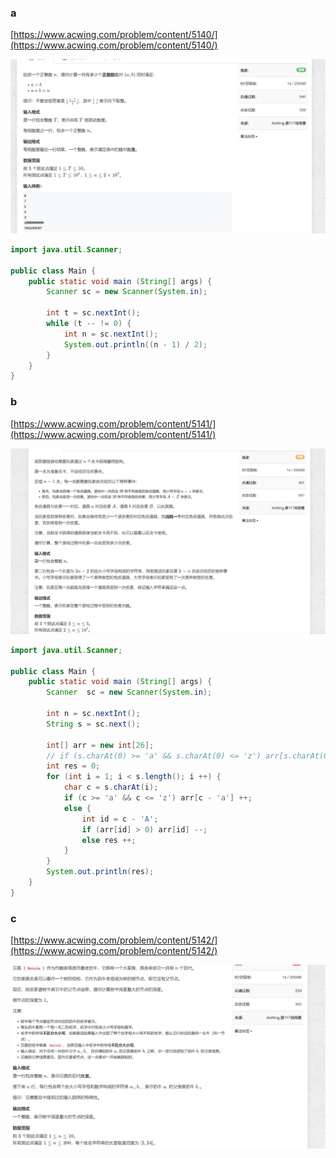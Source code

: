 ### a

[https://www.acwing.com/problem/content/5140/](https://www.acwing.com/problem/content/5140/)

<img src="../images/117/a.png">

```java
import java.util.Scanner;

public class Main {
    public static void main (String[] args) {
        Scanner sc = new Scanner(System.in);
        
        int t = sc.nextInt();
        while (t -- != 0) {
            int n = sc.nextInt();
            System.out.println((n - 1) / 2);
        }
    }
}
```

### b

[https://www.acwing.com/problem/content/5141/](https://www.acwing.com/problem/content/5141/)

<img src="../images/117/b.png">

```java
import java.util.Scanner;

public class Main {
    public static void main (String[] args) {
        Scanner  sc = new Scanner(System.in);
        
        int n = sc.nextInt();
        String s = sc.next();
        
        int[] arr = new int[26];
        // if (s.charAt(0) >= 'a' && s.charAt(0) <= 'z') arr[s.charAt(0) - 'a'] ++;
        int res = 0;
        for (int i = 1; i < s.length(); i ++) {
            char c = s.charAt(i);
            if (c >= 'a' && c <= 'z') arr[c - 'a'] ++;
            else {
                int id = c - 'A';
                if (arr[id] > 0) arr[id] --;
                else res ++;
            }
        }
        System.out.println(res);
    }
}
```


### c

[https://www.acwing.com/problem/content/5142/](https://www.acwing.com/problem/content/5142/)

<img src="../images/117/c.png">

```java

```